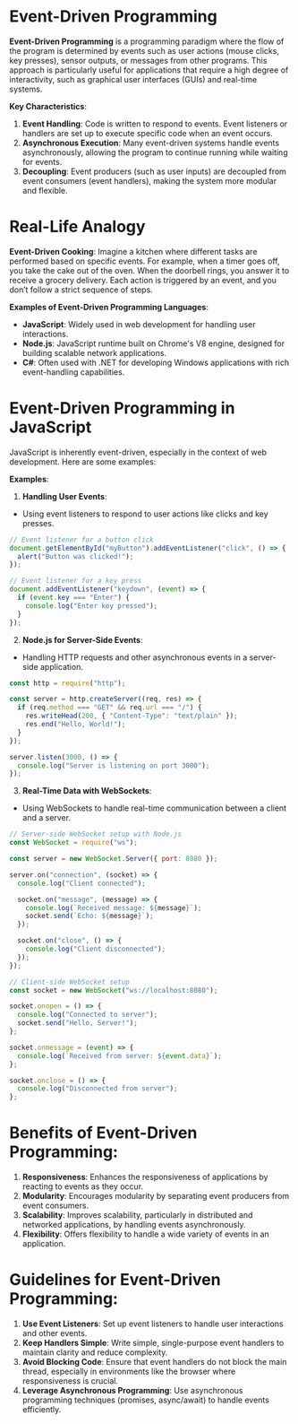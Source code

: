 # Event-Driven Programming

**Event-Driven Programming** is a programming paradigm where the flow of the program is determined by events such as user actions (mouse clicks, key presses), sensor outputs, or messages from other programs. This approach is particularly useful for applications that require a high degree of interactivity, such as graphical user interfaces (GUIs) and real-time systems.

**Key Characteristics**:

1. **Event Handling**: Code is written to respond to events. Event listeners or handlers are set up to execute specific code when an event occurs.
2. **Asynchronous Execution**: Many event-driven systems handle events asynchronously, allowing the program to continue running while waiting for events.
3. **Decoupling**: Event producers (such as user inputs) are decoupled from event consumers (event handlers), making the system more modular and flexible.

# Real-Life Analogy

**Event-Driven Cooking**: Imagine a kitchen where different tasks are performed based on specific events. For example, when a timer goes off, you take the cake out of the oven. When the doorbell rings, you answer it to receive a grocery delivery. Each action is triggered by an event, and you don’t follow a strict sequence of steps.

**Examples of Event-Driven Programming Languages**:

- **JavaScript**: Widely used in web development for handling user interactions.
- **Node.js**: JavaScript runtime built on Chrome's V8 engine, designed for building scalable network applications.
- **C#**: Often used with .NET for developing Windows applications with rich event-handling capabilities.

# Event-Driven Programming in JavaScript

JavaScript is inherently event-driven, especially in the context of web development. Here are some examples:

**Examples**:

1. **Handling User Events**:

- Using event listeners to respond to user actions like clicks and key presses.

```javascript
// Event listener for a button click
document.getElementById("myButton").addEventListener("click", () => {
  alert("Button was clicked!");
});

// Event listener for a key press
document.addEventListener("keydown", (event) => {
  if (event.key === "Enter") {
    console.log("Enter key pressed");
  }
});
```

2. **Node.js for Server-Side Events**:

- Handling HTTP requests and other asynchronous events in a server-side application.

```javascript
const http = require("http");

const server = http.createServer((req, res) => {
  if (req.method === "GET" && req.url === "/") {
    res.writeHead(200, { "Content-Type": "text/plain" });
    res.end("Hello, World!");
  }
});

server.listen(3000, () => {
  console.log("Server is listening on port 3000");
});
```

3. **Real-Time Data with WebSockets**:

- Using WebSockets to handle real-time communication between a client and a server.

```javascript
// Server-side WebSocket setup with Node.js
const WebSocket = require("ws");

const server = new WebSocket.Server({ port: 8080 });

server.on("connection", (socket) => {
  console.log("Client connected");

  socket.on("message", (message) => {
    console.log(`Received message: ${message}`);
    socket.send(`Echo: ${message}`);
  });

  socket.on("close", () => {
    console.log("Client disconnected");
  });
});

// Client-side WebSocket setup
const socket = new WebSocket("ws://localhost:8080");

socket.onopen = () => {
  console.log("Connected to server");
  socket.send("Hello, Server!");
};

socket.onmessage = (event) => {
  console.log(`Received from server: ${event.data}`);
};

socket.onclose = () => {
  console.log("Disconnected from server");
};
```

# Benefits of Event-Driven Programming:

1. **Responsiveness**: Enhances the responsiveness of applications by reacting to events as they occur.
2. **Modularity**: Encourages modularity by separating event producers from event consumers.
3. **Scalability**: Improves scalability, particularly in distributed and networked applications, by handling events asynchronously.
4. **Flexibility**: Offers flexibility to handle a wide variety of events in an application.

# Guidelines for Event-Driven Programming:

1. **Use Event Listeners**: Set up event listeners to handle user interactions and other events.
2. **Keep Handlers Simple**: Write simple, single-purpose event handlers to maintain clarity and reduce complexity.
3. **Avoid Blocking Code**: Ensure that event handlers do not block the main thread, especially in environments like the browser where responsiveness is crucial.
4. **Leverage Asynchronous Programming**: Use asynchronous programming techniques (promises, async/await) to handle events efficiently.
